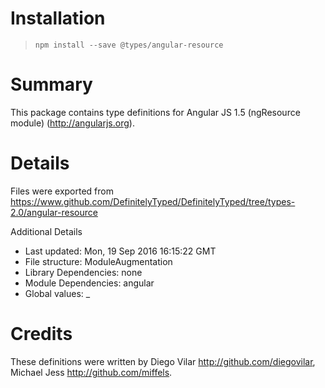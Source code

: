 # Installation
> `npm install --save @types/angular-resource`

# Summary
This package contains type definitions for Angular JS 1.5 (ngResource module) (http://angularjs.org).

# Details
Files were exported from https://www.github.com/DefinitelyTyped/DefinitelyTyped/tree/types-2.0/angular-resource

Additional Details
 * Last updated: Mon, 19 Sep 2016 16:15:22 GMT
 * File structure: ModuleAugmentation
 * Library Dependencies: none
 * Module Dependencies: angular
 * Global values: _

# Credits
These definitions were written by Diego Vilar <http://github.com/diegovilar>, Michael Jess <http://github.com/miffels>.
